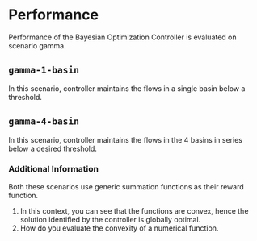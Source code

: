 # Performance

Performance of the Bayesian Optimization Controller is evaluated on scenario gamma. 


## ```gamma-1-basin```

In this scenario, controller maintains the flows in a single basin below a threshold. 

## ```gamma-4-basin```

In this scenario, controller maintains the flows in the 4 basins in series below a desired threshold. 

### Additional Information

Both these scenarios use generic summation functions as their reward function. 

1. In this context, you can see that the functions are convex, hence the solution identified by the controller is globally optimal. 
2. How do you evaluate the convexity of a numerical function.

